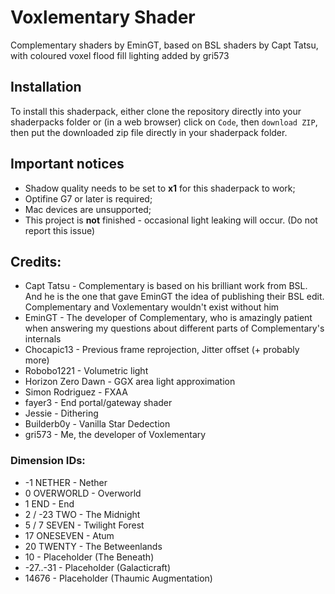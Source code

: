 # Voxlementary Shader

Complementary shaders by EminGT, based on BSL shaders by Capt Tatsu, with coloured voxel flood fill lighting added by gri573

## Installation

To install this shaderpack, either clone the repository directly into your shaderpacks folder or (in a web browser) click on `Code`, then `download ZIP`, then put the downloaded zip file directly in your shaderpack folder.

## Important notices

- Shadow quality needs to be set to **x1** for this shaderpack to work;
- Optifine G7 or later is required;
- Mac devices are unsupported;
- This project is **not** finished - occasional light leaking will occur. (Do not report this issue)

## Credits:

 - Capt Tatsu        - Complementary is based on his brilliant work from BSL. And he is the one that gave EminGT the idea of publishing their BSL edit. Complementary and Voxlementary wouldn't exist without him
 - EminGT            - The developer of Complementary, who is amazingly patient when answering my questions about different parts of Complementary's internals
 - Chocapic13        - Previous frame reprojection, Jitter offset (+ probably more)
 - Robobo1221        - Volumetric light
 - Horizon Zero Dawn - GGX area light approximation
 - Simon Rodriguez   - FXAA
 - fayer3            - End portal/gateway shader
 - Jessie            - Dithering
 - Builderb0y        - Vanilla Star Dedection
 - gri573            - Me, the developer of Voxlementary

### Dimension IDs:

- -1       NETHER    - Nether
- 0        OVERWORLD - Overworld
- 1        END       - End
- 2 / -23  TWO       - The Midnight
- 5 / 7    SEVEN     - Twilight Forest
- 17       ONESEVEN  - Atum
- 20       TWENTY    - The Betweenlands
- 10       <empty>   - Placeholder (The Beneath)
- -27..-31 <empty>   - Placeholder (Galacticraft)
- 14676    <empty>   - Placeholder (Thaumic Augmentation)
 
